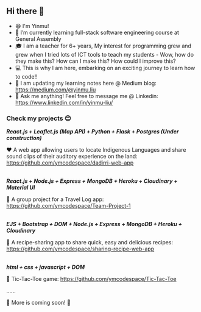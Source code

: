 <!--
**ymcodespace/ymcodespace** is a ✨ _special_ ✨ repository because its `README.md` (this file) appears on your GitHub profile.

Here are some ideas to get you started:

- 🔭 I’m currently working on ...
- 🌱 I’m currently learning ...
- 👯 I’m looking to collaborate on ...
- 🤔 I’m looking for help with ...
- 💬 Ask me about ...
- 📫 How to reach me: ...
- 😄 Pronouns: ...
- ⚡ Fun fact: ...
-->

## Hi there 👋
- 😄 I'm Yinmu! 
- 🌱 I’m currently learning full-stack software engineering course at General Assembly
- 🎓 I am a teacher for 6+ years, My interest for programming grew and grew when I tried lots of ICT tools to teach my students - Wow, how do they make this? How can I make this? How could I improve this? 
- 💻 This is why I am here, embarking on an exciting journey to learn how to code!!
- 📗 I am updating my learning notes here @ Medium blog: https://medium.com/@yinmu.liu
- 💬 Ask me anything! Feel free to message me @ Linkedin: https://www.linkedin.com/in/yinmu-liu/

### Check my projects 😊

<strong><em>React.js + Leaflet.js (Map API) + Python + Flask + Postgres (Under construction)</em></strong>

:heart: A web app allowing users to locate Indigenous Languages and share sound clips of their auditory experience on the land: https://github.com/ymcodespace/dadirri-web-app
<br>
<br>

<strong><em>React.js + Node.js + Express + MongoDB + Heroku + Cloudinary + Material UI</em></strong>

💚 A group project for a Travel Log app: https://github.com/ymcodespace/Team-Project-1
<br>
<br>

<strong><em>EJS + Bootstrap + DOM + Node.js + Express + MongoDB + Heroku + Cloudinary</em></strong>

💛 A recipe-sharing app to share quick, easy and delicious recipes: https://github.com/ymcodespace/sharing-recipe-web-app
<br>
<br>

<strong><em>html + css + javascript + DOM</em></strong>

💜 Tic-Tac-Toe game: https://github.com/ymcodespace/Tic-Tac-Toe

......

💭 More is coming soon! 💭
